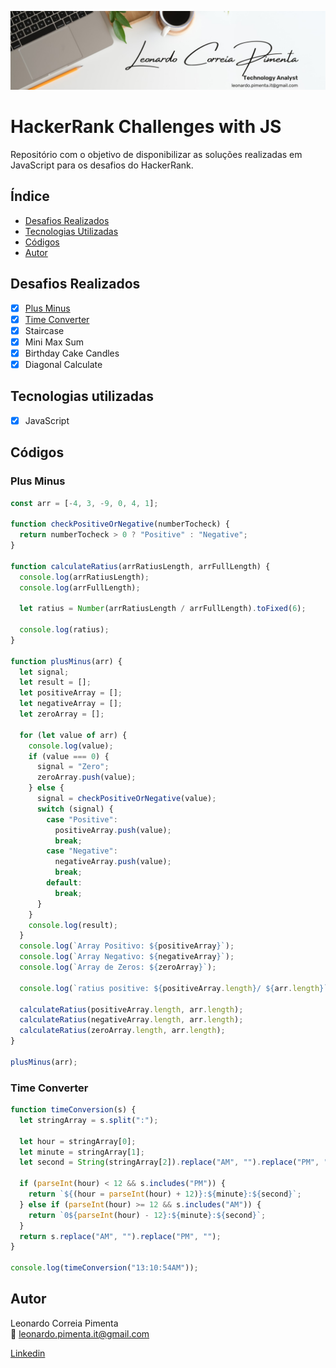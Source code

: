 ![leonardo.correia.title](./assets/leonardo.correia.title.jpg)

# HackerRank Challenges with JS

Repositório com o objetivo de disponibilizar as soluções realizadas em JavaScript para os desafios do HackerRank.

## Índice

- <a href="#desafios-realizados">Desafios Realizados<a>
- <a href="#tecnologias-utilizadas">Tecnologias Utilizadas</a>
- <a href="#códigos">Códigos</a>
- <a href="#autor">Autor</a>

## Desafios Realizados

- [x] <a href="#plus-minus">Plus Minus</a>
- [x] <a href="#time-converter">Time Converter</a>
- [x] Staircase
- [x] Mini Max Sum
- [x] Birthday Cake Candles
- [x] Diagonal Calculate

## Tecnologias utilizadas

- [x] JavaScript

## Códigos

### Plus Minus

```javascript
const arr = [-4, 3, -9, 0, 4, 1];

function checkPositiveOrNegative(numberTocheck) {
  return numberTocheck > 0 ? "Positive" : "Negative";
}

function calculateRatius(arrRatiusLength, arrFullLength) {
  console.log(arrRatiusLength);
  console.log(arrFullLength);

  let ratius = Number(arrRatiusLength / arrFullLength).toFixed(6);

  console.log(ratius);
}

function plusMinus(arr) {
  let signal;
  let result = [];
  let positiveArray = [];
  let negativeArray = [];
  let zeroArray = [];

  for (let value of arr) {
    console.log(value);
    if (value === 0) {
      signal = "Zero";
      zeroArray.push(value);
    } else {
      signal = checkPositiveOrNegative(value);
      switch (signal) {
        case "Positive":
          positiveArray.push(value);
          break;
        case "Negative":
          negativeArray.push(value);
          break;
        default:
          break;
      }
    }
    console.log(result);
  }
  console.log(`Array Positivo: ${positiveArray}`);
  console.log(`Array Negativo: ${negativeArray}`);
  console.log(`Array de Zeros: ${zeroArray}`);

  console.log(`ratius positive: ${positiveArray.length}/ ${arr.length}`);

  calculateRatius(positiveArray.length, arr.length);
  calculateRatius(negativeArray.length, arr.length);
  calculateRatius(zeroArray.length, arr.length);
}

plusMinus(arr);
```

### Time Converter

```javascript
function timeConversion(s) {
  let stringArray = s.split(":");

  let hour = stringArray[0];
  let minute = stringArray[1];
  let second = String(stringArray[2]).replace("AM", "").replace("PM", "");

  if (parseInt(hour) < 12 && s.includes("PM")) {
    return `${(hour = parseInt(hour) + 12)}:${minute}:${second}`;
  } else if (parseInt(hour) >= 12 && s.includes("AM")) {
    return `0${parseInt(hour) - 12}:${minute}:${second}`;
  }
  return s.replace("AM", "").replace("PM", "");
}

console.log(timeConversion("13:10:54AM"));
```

## Autor

Leonardo Correia Pimenta<br>
📧 leonardo.pimenta.it@gmail.com<br>

[Linkedin](https://www.linkedin.com/in/leonardo-pimenta-a2268bb9/)
